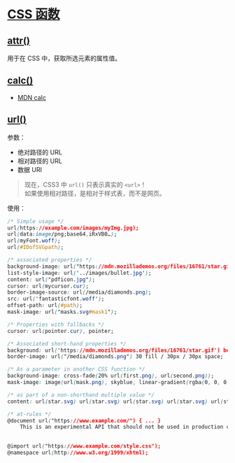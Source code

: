 # [CSS 函数](https://www.runoob.com/cssref/css-functions.html)

## [attr()](https://developer.mozilla.org/en-US/docs/Web/CSS/attr())

用于在 CSS 中，获取所选元素的属性值。

## [calc()](https://www.runoob.com/cssref/func-calc.html)
* [MDN calc](https://developer.mozilla.org/zh-CN/docs/Web/CSS/calc)

## [url()](https://developer.mozilla.org/en-US/docs/Web/CSS/url())

参数：

- 绝对路径的 URL
- 相对路径的 URL
- 数据 URI

>现在，CSS3 中 `url()` 只表示真实的 `<url>`！  
>如果使用相对路径，是相对于样式表，而不是网页。  

使用：

```css
/* Simple usage */
url(https://example.com/images/myImg.jpg);
url(data:image/png;base64,iRxVB0…);
url(myFont.woff);
url(#IDofSVGpath);

/* associated properties */
background-image: url("https://mdn.mozillademos.org/files/16761/star.gif");
list-style-image: url('../images/bullet.jpg');
content: url("pdficon.jpg");
cursor: url(mycursor.cur);
border-image-source: url(/media/diamonds.png);
src: url('fantasticfont.woff');
offset-path: url(#path);
mask-image: url("masks.svg#mask1");

/* Properties with fallbacks */
cursor: url(pointer.cur), pointer;

/* Associated short-hand properties */
background: url('https://mdn.mozillademos.org/files/16761/star.gif') bottom right repeat-x blue;
border-image: url("/media/diamonds.png") 30 fill / 30px / 30px space;

/* As a parameter in another CSS function */
background-image: cross-fade(20% url(first.png), url(second.png));
mask-image: image(url(mask.png), skyblue, linear-gradient(rgba(0, 0, 0, 1.0), transparent);

/* as part of a non-shorthand multiple value */
content: url(star.svg) url(star.svg) url(star.svg) url(star.svg) url(star.svg);

/* at-rules */
@document url("https://www.example.com/") { ... } 
    This is an experimental API that should not be used in production code.
    

@import url("https://www.example.com/style.css");
@namespace url(http://www.w3.org/1999/xhtml);
```


